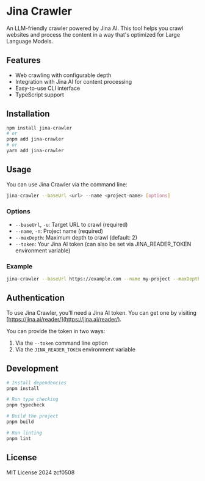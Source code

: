 # Jina Crawler

An LLM-friendly crawler powered by Jina AI. This tool helps you crawl websites and process the content in a way that's optimized for Large Language Models.

## Features

- Web crawling with configurable depth
- Integration with Jina AI for content processing
- Easy-to-use CLI interface
- TypeScript support

## Installation

```bash
npm install jina-crawler
# or
pnpm add jina-crawler
# or
yarn add jina-crawler
```

## Usage

You can use Jina Crawler via the command line:

```bash
jina-crawler --baseUrl <url> --name <project-name> [options]
```

### Options

- `--baseUrl`, `-u`: Target URL to crawl (required)
- `--name`, `-n`: Project name (required)
- `--maxDepth`: Maximum depth to crawl (default: 2)
- `--token`: Your Jina AI token (can also be set via JINA_READER_TOKEN environment variable)

### Example

```bash
jina-crawler --baseUrl https://example.com --name my-project --maxDepth 3
```

## Authentication

To use Jina Crawler, you'll need a Jina AI token. You can get one by visiting [https://jina.ai/reader/](https://jina.ai/reader/).

You can provide the token in two ways:
1. Via the `--token` command line option
2. Via the `JINA_READER_TOKEN` environment variable

## Development

```bash
# Install dependencies
pnpm install

# Run type checking
pnpm typecheck

# Build the project
pnpm build

# Run linting
pnpm lint
```

## License

MIT License 2024 zcf0508
